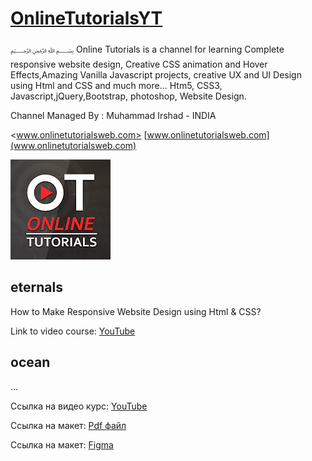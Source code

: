 # [OnlineTutorialsYT](https://www.youtube.com/@OnlineTutorialsYT)
﷽
Online Tutorials is a channel for learning Complete responsive website design, Creative CSS animation and Hover Effects,Amazing Vanilla Javascript projects, creative UX and UI Design using Html and CSS and much more... Htm5, CSS3, Javascript,jQuery,Bootstrap, photoshop, Website Design.

Channel Managed By : Muhammad Irshad - INDIA

<www.onlinetutorialsweb.com>
[www.onlinetutorialsweb.com](www.onlinetutorialsweb.com)

![logo](data/onlineTutorialsYTLogo.jpg)


## eternals
How to Make Responsive Website Design using Html & CSS?

Link to video course: [YouTube](https://www.youtube.com/watch?v=zzlcH_cusek)


## ocean
...

Ссылка на видео курс: [YouTube](https://www.youtube.com/watch?v=D8DqoTjd_dg)

Ссылка на макет: [Pdf файл](data/webovio.pdf)

Ссылка на макет: [Figma](https://www.figma.com/design/2rdy1qjBTl7D6BAC8S4qlf/Webovio?node-id=7-3&node-type=frame)

